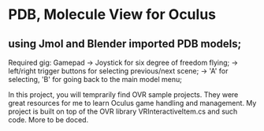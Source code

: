 # PDB, Molecule View for Oculus

## using Jmol and Blender imported PDB models;

Required gig: Gamepad -> Joystick for six degree of freedom flying;
                 -> left/right trigger buttons for selecting previous/next scene;
                 -> 'A' for selecting, 'B' for going back to the main model menu;
                 
In this project, you will temprarily find OVR sample projects. They were great resources for me to learn Oculus game handling and management. My project is built on top of the OVR library VRInteractiveItem.cs and such code. More to be doced.


      

